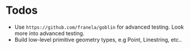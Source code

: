 # Todos
- Use `https://github.com/franela/goblin` for advanced testing. Look more into advanced testing.
- Build low-level primitive geometry types, e.g Point, Linestring, etc..  